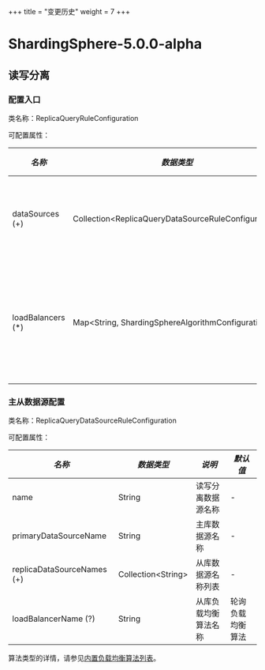 +++
title = "变更历史"
weight = 7
+++

# ShardingSphere-5.0.0-alpha

## 读写分离

### 配置入口

类名称：ReplicaQueryRuleConfiguration

可配置属性：

| *名称*             | *数据类型*                                             | *说明*            |
| ----------------- | ----------------------------------------------------- | ----------------- |
| dataSources (+)   | Collection\<ReplicaQueryDataSourceRuleConfiguration\> | 主从数据源配置      |
| loadBalancers (*) | Map\<String, ShardingSphereAlgorithmConfiguration\>   | 从库负载均衡算法配置 |

### 主从数据源配置

类名称：ReplicaQueryDataSourceRuleConfiguration

可配置属性：

| *名称*                     | *数据类型*             | *说明*             | *默认值*       |
| -------------------------- | -------------------- | ------------------ | ------------- |
| name                       | String               | 读写分离数据源名称   | -             |
| primaryDataSourceName      | String               | 主库数据源名称      | -              |
| replicaDataSourceNames (+) | Collection\<String\> | 从库数据源名称列表   | -              |
| loadBalancerName (?)       | String               | 从库负载均衡算法名称 | 轮询负载均衡算法 |

算法类型的详情，请参见[内置负载均衡算法列表](/cn/user-manual/shardingsphere-jdbc/configuration/built-in-algorithm/load-balance)。
